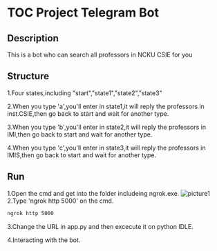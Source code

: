 # TOC Project Telegram Bot 

## Description
This is a bot who can search all professors in NCKU CSIE for you

## Structure
1.Four states,including "start","state1","state2","state3"

2.When you type 'a',you'll enter in state1,it will reply the professors in inst.CSIE,then go back to start and wait for another type.

3.When you type 'b',you'll enter in state2,it will reply the professors in IMI,then go back to start and wait for another type.

4.When you type 'c',you'll enter in state3,it will reply the professors in IMIS,then go back to start and wait for another type.

## Run

1.Open the cmd and get into the folder includeing ngrok.exe.
![picture1](https://imgur.com/Txk2R6H)
2.Type 'ngrok http 5000' on the cmd.

```sh
ngrok http 5000
```

3.Change the URL in app.py and then excecute it on python IDLE.

4.Interacting with the bot.